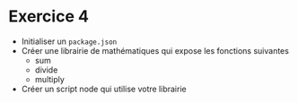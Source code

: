# Exercice 4

- Initialiser un `package.json`
- Créer une librairie de mathématiques qui expose les fonctions suivantes
  - sum
  - divide
  - multiply
- Créer un script node qui utilise votre librairie